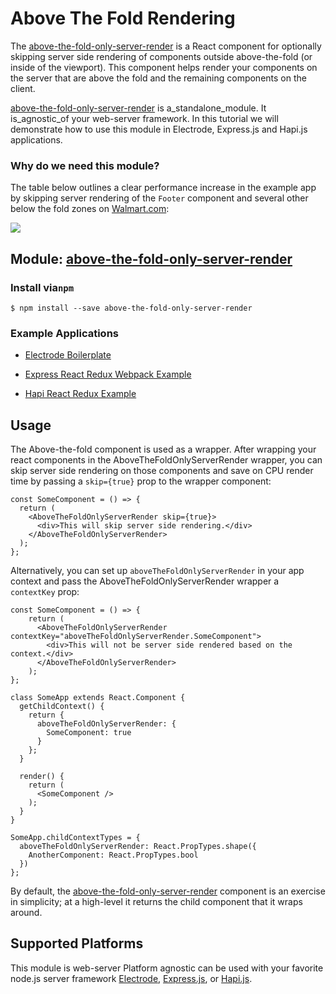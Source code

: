 # Above The Fold Rendering

The [above-the-fold-only-server-render](https://github.com/electrode-io/above-the-fold-only-server-render) is a React component for optionally skipping server side rendering of components outside above-the-fold \(or inside of the viewport\). This component helps render your components on the server that are above the fold and the remaining components on the client.

[above-the-fold-only-server-render](https://github.com/electrode-io/above-the-fold-only-server-render) is a_standalone_module. It is_agnostic_of your web-server framework. In this tutorial we will demonstrate how to use this module in Electrode, Express.js and Hapi.js applications.

### Why do we need this module?

The table below outlines a clear performance increase in the example app by skipping server rendering of the `Footer` component and several other below the fold zones on [Walmart.com](http://www.walmart.com/):

![](http://www.electrode.io/img/above-the-fold-table.png)

## Module: [above-the-fold-only-server-render](https://github.com/electrode-io/above-the-fold-only-server-render)

### Install via`npm`

```
$ npm install --save above-the-fold-only-server-render
```

### Example Applications

* [Electrode Boilerplate](https://github.com/electrode-io/electrode-boilerplate-universal-react-node#above-the-fold-only-server-render)

* [Express React Redux Webpack Example](https://github.com/docs-code-examples-electrode-io/express-react-redux-webpack#above-the-fold-only-server-render)

* [Hapi React Redux Example](https://github.com/docs-code-examples-electrode-io/hapi-react-redux#above-the-fold-only-server-render)

## Usage

The Above-the-fold component is used as a wrapper. After wrapping your react components in the AboveTheFoldOnlyServerRender wrapper, you can skip server side rendering on those components and save on CPU render time by passing a `skip={true}` prop to the wrapper component:

```
const SomeComponent = () => {
  return (
    <AboveTheFoldOnlyServerRender skip={true}>
      <div>This will skip server side rendering.</div>
    </AboveTheFoldOnlyServerRender>
  );
};
```

Alternatively, you can set up `aboveTheFoldOnlyServerRender`  in your app context and pass the AboveTheFoldOnlyServerRender wrapper a `contextKey` prop:

```
const SomeComponent = () => {
    return (
      <AboveTheFoldOnlyServerRender contextKey="aboveTheFoldOnlyServerRender.SomeComponent">
        <div>This will not be server side rendered based on the context.</div>
      </AboveTheFoldOnlyServerRender>
    );
};

class SomeApp extends React.Component {
  getChildContext() {
    return {
      aboveTheFoldOnlyServerRender: {
        SomeComponent: true
      }
    };
  }

  render() {
    return (
      <SomeComponent />
    );
  }
}

SomeApp.childContextTypes = {
  aboveTheFoldOnlyServerRender: React.PropTypes.shape({
    AnotherComponent: React.PropTypes.bool
  })
};
```

By default, the [above-the-fold-only-server-render](https://github.com/electrode-io/above-the-fold-only-server-render) component is an exercise in simplicity; at a high-level it returns the child component that it wraps around.

## Supported Platforms

This module is web-server Platform agnostic can be used with your favorite node.js server framework [Electrode](https://github.com/electrode-io/electrode), [Express.js](https://github.com/electrode-samples/express-example-with-standalone-electrode-modules), or [Hapi.js](https://github.com/electrode-samples/hapijs-example-with-standalone-electrode-modules).

